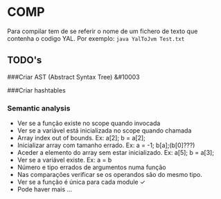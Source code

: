 # COMP
Para compilar tem de se referir o nome de um fichero de texto que contenha o codigo YAL.
Por exemplo: `java YalToJvm Test.txt`

## TODO's

###Criar AST (Abstract Syntax Tree) &#10003

###Criar hashtables

### Semantic analysis
  * Ver se a função existe no scope quando invocada
  * Ver se a variável está inicializada no scope quando chamada
  * Array index out of bounds. Ex: a[2]; b = a[2];
  * Inicializar array com tamanho errado. Ex: a = -1; b[a];(b[0]???)
  * Aceder a elemento do array sem estar inicializado. Ex: a[5]; b = a[3];
  * Ver se a variável existe. Ex: a = b
  * Número e tipo errados de argumentos numa função
  * Nas comparações verificar se os operandos são do mesmo tipo.
  * Ver se a função é única para cada module &#10003;
  * Pode haver mais ...
